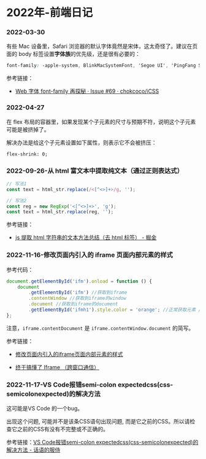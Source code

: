 # 2022年-前端日记
### 2022-03-30

有些 Mac 设备里，Safari 浏览器的默认字体竟然是宋体，这太奇怪了。建议在页面的 body 标签设置**字体族**的优先级，还是很有必要的：

```css
font-family: -apple-system, BlinkMacSystemFont, 'Segoe UI', 'PingFang SC', 'Hiragino Sans GB', 'Microsoft YaHei', 'Helvetica Neue', Helvetica, Arial, sans-serif, 'Apple Color Emoji', 'Segoe UI Emoji', 'Segoe UI Symbol';
```

参考链接：

-   [Web 字体 font-family 再探秘 · Issue #69 · chokcoco/iCSS](https://github.com/chokcoco/icss/issues/69)

### 2022-04-27

在 flex 布局的容器里，如果发现某个子元素的尺寸与预期不符，说明这个子元素可能是被挤掉了。

解决办法是给这个子元素设置如下属性，则表示它不会被挤压：

```
flex-shrink: 0;
```

### 2022-09-26-从 html 富文本中提取纯文本（通过正则表达式）

```js
// 写法1
const text = html_str.replace(/<[^<>]+>/g, '');

// 写法2
const reg = new RegExp('<[^<>]+>', 'g');
const text = html_str.replace(reg, '');
```

参考链接：

-   [js 提取 html 字符串的文本方法总结（去 html 标签） - 掘金](https://juejin.cn/post/7020985945218351135)

### 2022-11-16-修改页面内引入的 iframe 页面内部元素的样式

参考代码：

```js
document.getElementById('ifm').onload = function () {
    document
        .getElementById('ifm') //获取到iframe
        .contentWindow //获取到iframe的window
        .document //获取到iframe的document
        .getElementById('ifmh1').style.color = 'orange'; //正常获取元素 //修改样式
};
```

注意，`iframe.contentDocument` 是 `iframe.contentWindow.document` 的简写。

参考链接：

- [修改页面内引入的iframe页面内部元素的样式](https://zhuanlan.zhihu.com/p/31296331)

- [终于搞懂了 Iframe （跨窗口通信）](https://juejin.cn/post/7127916577684471845)


### 2022-11-17-VS Code报错semi-colon expectedcss(css-semicolonexpected)的解决方法

这可能是VS Code 的一个bug。

出现这个问题, 可能并不是该条CSS语句出现问题, 而是它之前的CSS。所以请检查它之前的CSS有没有不完整或不正确的。

参考链接：[VS Code报错semi-colon expectedcss(css-semicolonexpected)的解决方法 - 话语的服侍](https://blog.class4ever.com/2943.html)